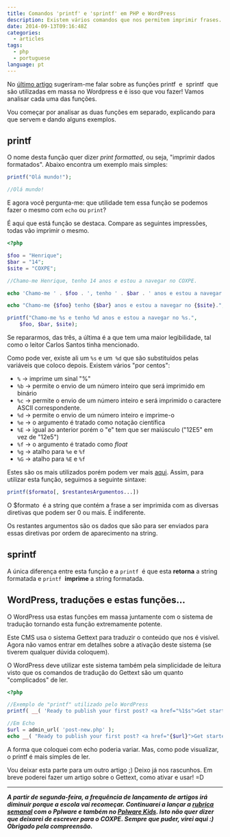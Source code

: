 ```yaml
---
title: Comandos 'printf' e 'sprintf' em PHP e WordPress
description: Existem vários comandos que nos permitem imprimir frases. Porque é que existem vários? Alguns tornam o texto mais claro, como o 'printf' e o 'sprint'.
date: 2014-09-13T09:16:48Z
categories:
  - articles
tags:
  - php
  - portuguese
language: pt
---
```


No [último artigo](/2014/09/09/php-interpolacao-concatenacao) sugeriram-me falar sobre as funções printf  e  sprintf  que são utilizadas em massa no Wordpress e é isso que vou fazer! Vamos analisar cada uma das funções.

<!--more-->

Vou começar por analisar as duas funções em separado, explicando para que servem e dando alguns exemplos.

## printf

O nome desta função quer dizer _print formatted_, ou seja, "imprimir dados formatados". Abaixo encontra um exemplo mais simples:

```php
printf("Olá mundo!");

//Olá mundo!
```

E agora você pergunta-me: que utilidade tem essa função se podemos fazer o mesmo com `echo` ou `print`?

É aqui que está função se destaca. Compare as seguintes impressões, todas vão imprimir o mesmo.

```php
<?php

$foo = "Henrique";
$bar = "14";
$site = "COXPE";

//Chamo-me Henrique, tenho 14 anos e estou a navegar no COXPE.

echo 'Chamo-me ' . $foo . ', tenho ' . $bar . ' anos e estou a navegar no ' . $site . '.';

echo "Chamo-me {$foo} tenho {$bar} anos e estou a navegar no {$site}.";

printf("Chamo-me %s e tenho %d anos e estou a navegar no %s.",
	$foo, $bar, $site);
```

Se repararmos, das três, a última é a que tem uma maior legibilidade, tal como o leitor Carlos Santos tinha mencionado.

Como pode ver, existe ali um `%s` e um` %d` que são substituídos pelas variáveis que coloco depois. Existem vários "por centos":

  * `%` → imprime um sinal "%"
  * `%b` → permite o envio de um número inteiro que será imprimido em binário
  * `%c` → permite o envio de um número inteiro e será imprimido o caractere ASCII correspondente.
  * `%d` → permite o envio de um número inteiro e imprime-o
  * `%e` → o argumento é tratado como notação científica
  * `%E` → igual ao anterior porém o "e" tem que ser maiúsculo ("12E5" em vez de "12e5")
  * `%f` → o argumento é tratado como _float_
  * `%g` → atalho para `%e` e `%f`
  * `%G` → atalho para `%E` e `%f`

Estes são os mais utilizados porém podem ver mais [aqui](http://php.net/manual/en/function.sprintf.php). Assim, para utilizar esta função, seguimos a seguinte sintaxe:

```php
printf($formato[, $restantesArgumentos...])
```

O $formato  é a string que contém a frase a ser imprimida com as diversas diretivas que podem ser 0 ou mais. É indiferente.

Os restantes argumentos são os dados que são para ser enviados para essas diretivas por ordem de aparecimento na string.

## sprintf

A única diferença entre esta função e a `printf`  é que esta **retorna** a string formatada e `printf`  **imprime** a string formatada.

## WordPress, traduções e estas funções...

O WordPress usa estas funções em massa juntamente com o sistema de tradução tornando esta função extremamente potente.

Este CMS usa o sistema Gettext para traduzir o conteúdo que nos é visível. Agora não vamos entrar em detalhes sobre a ativação deste sistema (se tiverem qualquer dúvida coloquem).

O WordPress deve utilizar este sistema também pela simplicidade de leitura visto que os comandos de tradução do Gettext são um quanto "complicados" de ler.

```php
<?php

//Exemplo de "printf" utilizado pelo WordPress
printf( __( 'Ready to publish your first post? <a href="%1$s">Get started here</a>.', 'twentyfourteen' ), admin_url( 'post-new.php' ) );

//Em Echo
$url = admin_url( 'post-new.php' );
echo __( "Ready to publish your first post? <a href="{$url}">Get started here</a>.", 'twentyfourteen' );
```

A forma que coloquei com echo poderia variar. Mas, como pode visualizar, o printf é mais simples de ler.

Vou deixar esta parte para um outro artigo ;) Deixo já nos rascunhos. Em breve poderei fazer um artigo sobre o Gettext, como ativar e usar! =D

* * *

**_A partir de segunda-feira, a frequência de lançamento de artigos irá diminuir porque a escola vai recomeçar. Continuarei a lançar a [rubrica semanal](http://pplware.sapo.pt/tutoriais/programacao/vamos-programar-introducao-a-programacao-2/) com o Pplware e também no [Pplware Kids](http://kids.pplware.sapo.pt/). Isto não quer dizer que deixarei de escrever para o COXPE. Sempre que puder, virei aqui :) Obrigado pela compreensão._**
